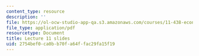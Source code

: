 ```yaml
---
content_type: resource
description: ''
file: https://ol-ocw-studio-app-qa.s3.amazonaws.com/courses/11-438-economic-development-planning-spring-2020/2754bef0ca0bb70fa64ffac29fa15f19_MIT11_438s20_lec11.pdf
file_type: application/pdf
resourcetype: Document
title: Lecture 11 slides
uid: 2754bef0-ca0b-b70f-a64f-fac29fa15f19
---
```


